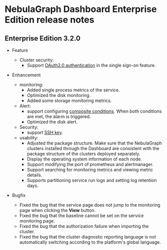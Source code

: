 # NebulaGraph Dashboard Enterprise Edition release notes

## Enterprise Edition 3.2.0

- Feature

  - Cluster security:
    - Support [OAuth2.0 authentication](../..//nebula-dashboard-ent/5.account-management.md) in the single sign-on feature.

- Enhancement

  - monitoring:
    - Added single process metrics of the service.
    - Optimized the disk monitoring.
    - Added some storage monitoring metrics.
  - Alert:
    - support configuring [composite conditions](../..//nebula-dashboard-ent/4.cluster-operator/9.notification.md). When both conditions are met, the alarm is triggered.
    - Optimized the disk alert.
  - Security:
    - support [SSH key](../../nebula-dashboard-ent/4.cluster-operator/operator/node.md).
  - usability:
    - Adjusted the package structure. Make sure that the NebulaGraph clusters installed through the Dashboard are consistent with the package structure of the clusters deployed separately.
    - Display the operating system information of each node.
    - Support modifying the port of prometheus and alertmanager.
    - Support searching for monitoring metrics and viewing metric details.
    - Supports partitioning service run logs and setting log retention days.

- Bugfix

  - Fixed the bug that the service page does not jump to the monitoring page when clicking the **View** button.
  - Fixed the bug that the baseline cannot be set on the service monitoring page.
  - Fixed the bug that the authorization failure when importing the cluster.
  - Fixed the bug that the cluster diagnostic reporting language is not automatically switching according to the platform's global language.
